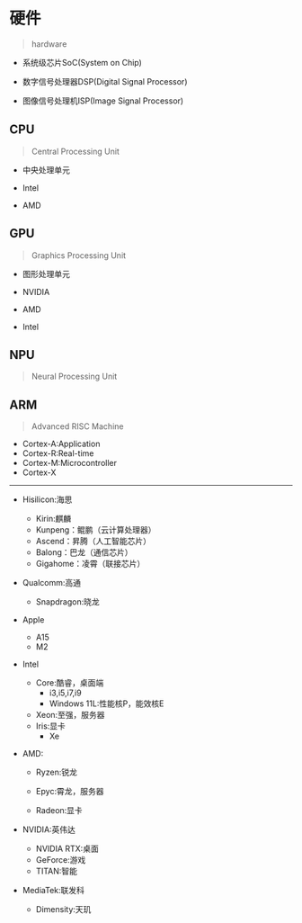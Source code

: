 # 硬件
> hardware

- 系统级芯片SoC(System on Chip)

- 数字信号处理器DSP(Digital Signal Processor)
- 图像信号处理机ISP(Image Signal Processor)

## CPU
> Central Processing Unit

- 中央处理单元

- Intel
- AMD


## GPU
> Graphics Processing Unit

- 图形处理单元

- NVIDIA
- AMD
- Intel


## NPU
> Neural Processing Unit



## ARM
> Advanced RISC Machine


- Cortex-A:Application
- Cortex-R:Real-time
- Cortex-M:Microcontroller
- Cortex-X


---



- Hisilicon:海思
    - Kirin:麒麟
    - Kunpeng：鲲鹏（云计算处理器）
    - Ascend：昇腾（人工智能芯片）
    - Balong：巴龙（通信芯片）
    - Gigahome：凌霄（联接芯片）

- Qualcomm:高通
    - Snapdragon:晓龙

- Apple
    - A15
    - M2

- Intel
    - Core:酷睿，桌面端
        - i3,i5,i7,i9
        - Windows 11L:性能核P，能效核E
    - Xeon:至强，服务器
    - Iris:显卡
        - Xe

- AMD:
    - Ryzen:锐龙
    - Epyc:霄龙，服务器

    - Radeon:显卡


- NVIDIA:英伟达
    - NVIDIA RTX:桌面
    - GeForce:游戏
    - TITAN:智能

- MediaTek:联发科
    - Dimensity:天玑
